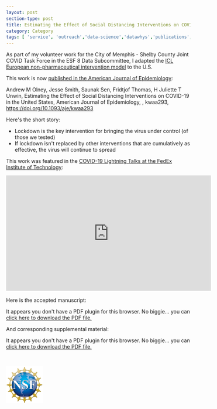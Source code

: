 ```yaml
---
layout: post
section-type: post
title: Estimating the Effect of Social Distancing Interventions on COVID-19 in the United States
category: Category
tags: [ 'service', 'outreach','data-science','datawhys','publications','research' ]
---
```

As part of my volunteer work for the City of Memphis - Shelby County Joint COVID Task Force in the ESF 8 Data Subcommittee, I adapted the [ICL European non-pharmaceutical intervention model](https://www.nature.com/articles/s41586-020-2405-7) to the U.S.

This work is now [published in the American Journal of Epidemiology](https://academic.oup.com/aje/advance-article-abstract/doi/10.1093/aje/kwaa293/6066665):

Andrew M Olney, Jesse Smith, Saunak Sen, Fridtjof Thomas, H Juliette T Unwin, Estimating the Effect of Social Distancing Interventions on COVID-19 in the United States, American Journal of Epidemiology, , kwaa293, https://doi.org/10.1093/aje/kwaa293

Here's the short story:

<ul>
<li> Lockdown is the key intervention for bringing the virus under control (of those we tested) </li>
<li> If lockdown isn't replaced by other interventions that are cumulatively as effective, the virus will continue to spread </li>
</ul>

This work was featured in the [COVID-19 Lightning Talks at the FedEx Institute of Technology](https://www.memphis.edu/fedex/events/covid-19-lightning-talks.php):

<iframe width="560" height="315" src="https://www.youtube.com/embed/QjEAo8TUSJY" frameborder="0" allow="accelerometer; autoplay; encrypted-media; gyroscope; picture-in-picture" allowfullscreen></iframe>

<p></p>
Here is the accepted manuscript:

<object data="https://blogs.memphis.edu/aolney/files/2021/01/50-state-paper-R2.pdf" type="application/pdf" width="100%" height="600px">
 
  <p>It appears you don't have a PDF plugin for this browser.
  No biggie... you can <a href="https://blogs.memphis.edu/aolney/files/2021/01/50-state-paper-R2.pdf">click here to
  download the PDF file.</a></p>
  
</object>

<p></p>
And corresponding supplemental material:

<object data="https://blogs.memphis.edu/aolney/files/2021/01/aje-icl-2020-web-material.pdf" type="application/pdf" width="100%" height="600px">
 
  <p>It appears you don't have a PDF plugin for this browser.
  No biggie... you can <a href="https://blogs.memphis.edu/aolney/files/2021/01/aje-icl-2020-web-material.pdf">click here to
  download the PDF file.</a></p>
  
</object>

<br>

[![NSF award information](/img/nsf-logo.png "NSF award information")](https://nsf.gov/awardsearch/showAward?AWD_ID=1918751&HistoricalAwards=false)